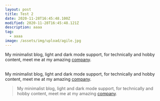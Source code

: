 ```yaml
---
layout: post
title: Test 2
date: 2020-11-28T16:45:48.100Z
modified: 2020-11-28T16:45:48.121Z
description: aaaa
tag:
  - aaaa
image: /assets/img/upload/agile.jpg
---
```

My minimalist blog, light and dark mode support, for technically and hobby content, meet me at my amazing [company](https://saigontek.work/).

\
My minimalist blog, light and dark mode support, for technically and hobby content, meet me at my amazing [company](https://saigontek.work/).



> My minimalist blog, light and dark mode support, for technically and hobby content, meet me at my amazing [company](https://saigontek.work/).
